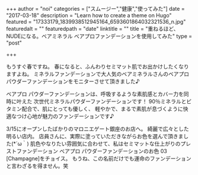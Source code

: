+++
author = "noi"
categories = ["スムージー","健康","使ってみた"]
date = "2017-03-18"
description = "Learn how to create a theme on Hugo"
featured = "17333179_1839938512945164_6593601864032321536_n.jpg"
featuredalt = ""
featuredpath = "date"
linktitle = ""
title = "重ねるほど、NUDEになる。ベアミネラル べアプロファンデーションを使用してみた"
type = "post"

+++

もうすぐ春ですね。
春になると、ふんわりセミマット肌でお出かけしたくなりますよね。
ミネラルファンデーションで大人気のベアミネラルさんのベアプロ パウダーファンデーションをモニターさせて頂きました♪

ベアプロ パウダーファンデーションは、呼吸するような素肌感とカバー力を同時に叶えた
次世代ミネラルパウダーファンデーションです！
90％ミネラルとビタミン配合で、肌にとっても優しく、
軽やかで、まるで素肌が息づくように快適なつけ心地が魅力のファンデーションです♪

3/15にオープンしたばかりのマロニエゲート銀座のお店へ。
綺麗で広々とした明るい店内。
店員さんに、実際に塗っていただきながらお色を選んで頂きました(*´ω｀)
肌色やなりたい雰囲気に合わせて、私はセミマットな仕上がりのプレストファンデーション
べアプロ パウダーファンデーションのお色 03 [Champagne]をチョイス。
もうね、この名前だけでも運命のファンデーションと言わざるを得ません。笑
